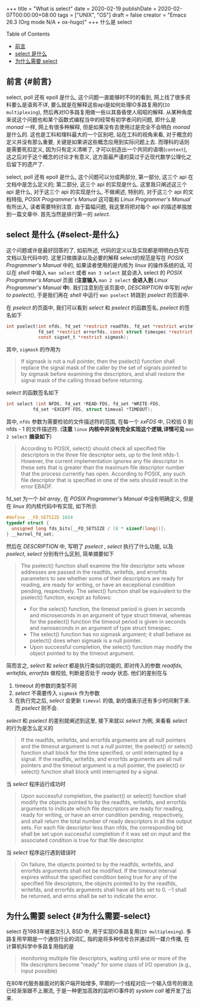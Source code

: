 +++
title = "What is select"
date = 2020-02-19
publishDate = 2020-02-07T00:00:00+08:00
tags = ["UNIX", "OS"]
draft = false
creator = "Emacs 26.3 (Org mode N/A + ox-hugo)"
+++
什么是 select
<!--more-->

<div class="ox-hugo-toc toc">
<div></div>

<div class="heading">Table of Contents</div>

- [前言](#前言)
- [select 是什么](#select-是什么)
- [为什么需要 select](#为什么需要-select)

</div>
<!--endtoc-->


## 前言 {#前言}

select, poll 还有 epoll 是什么, 这个问题一直能够时不时的看到, 网上找了很多资料要么是语焉不详, 要么就是在解释这些api是如何处理IO多路复用的(`IO multiplexing`), 然后再对IO多路复用做一些以其昏昏使人昭昭的解释. 从某种角度来说这个问题也和某个函数式编程当中的经常有初学者问的问题, 即什么是 _monad_ 一样, 网上有很多种解释, 但是如果没有去使用过是完全不会明白 _monad_ 是什么的. 这也是工科和理科最大的一个区别吧, 站在工科的视角来看, 对于概念的定义并没有那么重要, 关键是如果讲这些概念应用到实际问题上去. 而理科的话则是需要死扣定义, 因为只有定义清晰了, 才可以创造出一个共同的语境(`context`), 这之后对于这个概念的讨论才有意义, 这方面最严谨的莫过于近现代数学公理化之后留下的遗产了.

select, poll 还有 epoll 是什么, 这个问题可以分成两部分, 第一部分, 这三个 api 在文档中是怎么定义的; 第二部分, 这三个 api 的实现是什么.
这里我只阐述这三个 api 是什么, 对于这三个 api 的实现是什么, 不做阐述, 特别的, 对于这三个 api 的文档特指, _POSIX Programmer's Manual_ 这可能和 _Linux Programmer's Manual_ 有所出入, 读者需要特别注意. 由于篇幅问题, 我这里将把对每个 api 的描述单独放到一篇文章中. 首先当然是排行第一的 _select_.


## select 是什么 {#select-是什么}

这个问题或许是最好回答的了, 如前所述, 代码的定义以及实现都是明明白白写在文档以及代码中的. 这里只做摘录以及必要的解释
select的规范是写在 _POSIX Programmer's Manual_ 中的, 如果读者使用的是内核为 _linux_ 的操作系统的话, 可以在 _shell_ 中输入 `man select` 或者 `man 3 select` 就会进入 select 的 _POSIX Programmer's Manual_ 页面 (**注意输入** `man 2 select` **会进入到** _Linux Programmer's Manual_ **中**). 我们注意到在该页面中, _DESCRIPTION_ 中写到 _refer to pselect()_, 于是我们再在 _shell_ 中运行 `man pselect` 转跳到 _pselect_ 的页面中.

在 _pselect_ 的页面中, 我们可以看到 _select_ 和 _pselect_ 的函数签名, _pselect_ 的签名如下

```c
int pselect(int nfds, fd_set *restrict readfds, fd_set *restrict writefds,
            fd_set *restrict errorfds, const struct timespec *restrict timeout,
            const sigset_t *restrict sigmask);
```

其中, `sigmask` 的作用为

> If sigmask is not a null pointer, then the pselect() function shall replace the signal mask of the caller by the set of signals pointed to by sigmask before examining the descriptors, and shall restore the signal mask of the calling thread before
> returning.

_select_ 的函数签名如下

```c
int select (int NFDS, fd_set *READ-FDS, fd_set *WRITE-FDS,
          fd_set *EXCEPT-FDS, struct timeval *TIMEOUT);
```

其中, `nfds` 参数为需要检验的文件描述符的范围, 在每一个 _xxFDS_ 中, 只校验 0 到 nfds - 1 的文件描述符. (**注意** `linux` **内核中并没有完全实现这个逻辑,详情可见** `man 2 select` **摘录如下**)

> According  to  POSIX, select() should check all specified file descriptors in the three file descriptor sets, up to the limit
> nfds-1.  However, the current implementation ignores any file descriptor in these sets that is greater than the maximum  file
> descriptor number that the process currently has open.  According to POSIX, any such file descriptor that is specified in one
> of the sets should result in the error EBADF.

fd\_set 为一个 _bit array_, 在 _POSIX Programmer's Manual_ 中没有明确定义, 但是在 _linux_ 的内核代码中有实现, 如下所示

```c
#define __FD_SETSIZE 1024
typedef struct {
  unsigned long fds_bits[__FD_SETSIZE / (8 * sizeof(long))];
} __kernel_fd_set;
```

然后在 _DESCRIPTION_ 中, 写明了 _pselect_ , _select_ 执行了什么功能, 以及 _pselect_, _select_ 分别有什么区别, 简单摘要如下

> The pselect() function shall examine the file descriptor sets whose addresses are passed in the readfds, writefds,
> and  errorfds  parameters  to see whether some of their descriptors are ready for reading, are ready for writing,
> or have an exceptional condition pending, respectively.
> The select() function shall be equivalent to the pselect() function, except as follows:
>
> -   For the select() function, the timeout period is given in seconds  and  microseconds  in  an  argument  of  type  struct
>     timeval,  whereas  for  the  pselect() function the timeout period is given in seconds and nanoseconds in an argument of
>     type struct timespec.
> -   The select() function has no sigmask argument; it shall behave as pselect() does when sigmask is a null pointer.
> -   Upon successful completion, the select() function may modify the object pointed to by the timeout argument.

简而言之, _select_ 和 _select_ 都是执行类似的功能的, 即对传入的参数 _readfds_, _writefds_, _errorfds_ 做校验, 判断是否处于 _ready_ 状态.
他们的差别在与

1.  timeout 的参数的类型不同
2.  _select_ 不需要传入 `sigmask` 作为参数
3.  在执行完之后, _select_ 会更新 `timeval` 的值, 新的值表示还有多少时间剩下来. 而 _pselect_ 则不会.

_select_ 和 _pselect_ 的差别就阐述到这里, 接下来就以 _select_ 为例, 来看看 _select_ 的行为是怎么定义的

> If the readfds, writefds, and errorfds arguments are all null pointers and the timeout argument is not a null pointer, the
> pselect() or select() function shall block for the time specified, or  until  interrupted  by  a  signal.  If  the  readfds,
> writefds, and errorfds arguments are all null pointers and the timeout argument is a null pointer, the pselect() or select()
> function shall block until interrupted by a signal.

当 _select_ 程序运行成功时

> Upon successful completion, the pselect() or select() function shall modify the objects pointed to by the readfds, writefds,
> and errorfds arguments to indicate which file descriptors are ready for reading, ready for writing, or have an error
> condition pending, respectively, and shall return the total number of ready descriptors in all the output sets. For each file
> descriptor less than nfds, the corresponding bit shall be set upon successful completion if it was set on input and the
> associated condition is true for that file descriptor.

当 _select_ 程序运行遇到错误时

> On failure, the objects pointed to by the readfds, writefds, and errorfds arguments shall not be modified. If the timeout
> interval expires without the specified condition being true for any of the specified file descriptors, the  objects  pointed
> to by the readfds, writefds, and errorfds arguments shall have all bits set to 0.
> −1 shall be returned, and errno shall be set to indicate the error.


## 为什么需要 select {#为什么需要-select}

select 在1983年被首次引入 BSD 中, 用于实现IO多路复用(`IO multiplexing`). 多路复用早期是一个通信行业的词汇, 指的是将多种信号合并通过同一媒介传播, 在计算机科学中多路复用指的是

> monitoring multiple file descriptors, waiting until one or more of the file descriptors
> become "ready" for some class of I/O operation (e.g., input possible)

在80年代服务器面对的客户端开始增多, 早期的一个线程对应一个输入信号的做法已经渐渐跟不上潮流, 于是一种更加高效的监听IO事件的 _system call_ 被开发了出来.
